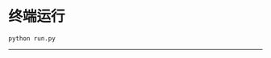 # 终端运行

```shell
python run.py
```
*****************************************************************************************************************************************************************************************************************************************************************************************************************************************************************************************************************************************************************************************************************************************************************************************************************************************************************************************************************************************************************************************************************************************************************************************************************************************************************************************************************************************************************